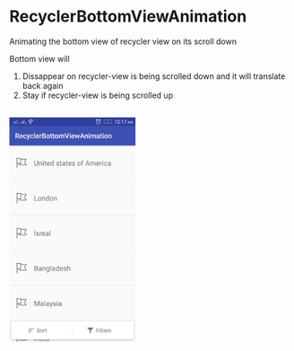 # RecyclerBottomViewAnimation
Animating the bottom view of recycler view on its scroll down

Bottom view will 
1. Dissappear on recycler-view is being scrolled down and it will translate back again
2. Stay if recycler-view is being scrolled up

<br>

<img height = 400 src="https://github.com/jainullas/RecyclerBottomViewAnimation/blob/master/app/src/main/res/drawable/image.jpeg" />

</br>
